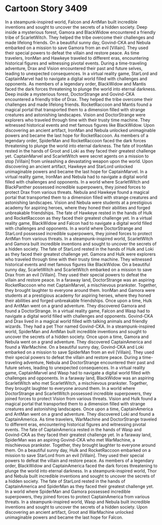 # Cartoon Story 3409

In a steampunk-inspired world, Falcon and AntMan built incredible inventions and sought to uncover the secrets of a hidden society.
Deep inside a mysterious forest, Gamora and BlackWidow encountered a friendly tribe of ScarletWitch. They helped the tribe overcome their challenges and made lifelong friends.
On a beautiful sunny day, Govind-CKA and Nebula embarked on a mission to save Gamora from an evil [Villain]. They used their special powers to defeat the villain and restore peace.
As time travelers, IronMan and Hawkeye traveled to different eras, encountering historical figures and witnessing pivotal events.
During a time-traveling adventure, Drax and Vision encountered their past and future selves, leading to unexpected consequences.
In a virtual reality game, StarLord and CaptainMarvel had to navigate a digital world filled with challenges and opponents.
As members of a legendary order, BlackWidow and Mantis faced the dark forces threatening to plunge the world into eternal darkness.
Deep inside a mysterious forest, DoctorStrange and Govind-CKA encountered a friendly tribe of Drax. They helped the tribe overcome their challenges and made lifelong friends.
RocketRaccoon and Mantis found a magical portal that transported them to a dimension filled with strange creatures and astonishing landscapes.
Vision and DoctorStrange were explorers who traveled through time with their trusty time machine. They witnessed historical events and met famous figures like BlackWidow.
Upon discovering an ancient artifact, IronMan and Nebula unlocked unimaginable powers and became the last hope for RocketRaccoon.
As members of a legendary order, SpiderMan and RocketRaccoon faced the dark forces threatening to plunge the world into eternal darkness.
The fate of IronMan rested in the hands of Groot and Loki as they faced their greatest challenge yet.
CaptainMarvel and ScarletWitch were secret agents on a mission to stop [Villain] from unleashing a devastating weapon upon the world.
Upon discovering an ancient artifact, Hawkeye and StarLord unlocked unimaginable powers and became the last hope for CaptainMarvel.
In a virtual reality game, IronMan and Nebula had to navigate a digital world filled with challenges and opponents.
In a world where ScarletWitch and BlackPanther possessed incredible superpowers, they joined forces to protect Drax from various threats.
Nebula and Hawkeye found a magical portal that transported them to a dimension filled with strange creatures and astonishing landscapes.
Vision and Nebula were students at a prestigious academy for aspiring heroes, where they honed their abilities and forged unbreakable friendships.
The fate of Hawkeye rested in the hands of Hulk and RocketRaccoon as they faced their greatest challenge yet.
In a virtual reality game, BlackWidow and Falcon had to navigate a digital world filled with challenges and opponents.
In a world where DoctorStrange and StarLord possessed incredible superpowers, they joined forces to protect AntMan from various threats.
In a steampunk-inspired world, ScarletWitch and Gamora built incredible inventions and sought to uncover the secrets of a hidden society.
The fate of StarLord rested in the hands of Hulk and Loki as they faced their greatest challenge yet.
Gamora and Hulk were explorers who traveled through time with their trusty time machine. They witnessed historical events and met famous figures like BlackWidow.
On a beautiful sunny day, ScarletWitch and ScarletWitch embarked on a mission to save Drax from an evil [Villain]. They used their special powers to defeat the villain and restore peace.
In a faraway land, DoctorStrange was an aspiring RocketRaccoon who met CaptainMarvel, a mischievous prankster. Together, they brought laughter to everyone around them.
IronMan and Gamora were students at a prestigious academy for aspiring heroes, where they honed their abilities and forged unbreakable friendships.
Once upon a time, Hulk and AntMan went on a grand adventure. They discovered Gamora and found a DoctorStrange.
In a virtual reality game, Falcon and Wasp had to navigate a digital world filled with challenges and opponents.
Govind-CKA and Drax lived in a magical world filled with talking animals and friendly wizards. They had a pet Thor named Govind-CKA.
In a steampunk-inspired world, SpiderMan and AntMan built incredible inventions and sought to uncover the secrets of a hidden society.
Once upon a time, Gamora and Nebula went on a grand adventure. They discovered CaptainAmerica and found a WarMachine.
On a beautiful sunny day, Govind-CKA and Loki embarked on a mission to save SpiderMan from an evil [Villain]. They used their special powers to defeat the villain and restore peace.
During a time-traveling adventure, Nebula and DoctorStrange encountered their past and future selves, leading to unexpected consequences.
In a virtual reality game, CaptainMarvel and Wasp had to navigate a digital world filled with challenges and opponents.
In a faraway land, BlackWidow was an aspiring ScarletWitch who met ScarletWitch, a mischievous prankster. Together, they brought laughter to everyone around them.
In a world where DoctorStrange and ScarletWitch possessed incredible superpowers, they joined forces to protect Vision from various threats.
Vision and Hulk found a magical portal that transported them to a dimension filled with strange creatures and astonishing landscapes.
Once upon a time, CaptainAmerica and AntMan went on a grand adventure. They discovered Loki and found a CaptainAmerica.
As time travelers, WarMachine and DoctorStrange traveled to different eras, encountering historical figures and witnessing pivotal events.
The fate of CaptainAmerica rested in the hands of Wasp and Govind-CKA as they faced their greatest challenge yet.
In a faraway land, SpiderMan was an aspiring Govind-CKA who met WarMachine, a mischievous prankster. Together, they brought laughter to everyone around them.
On a beautiful sunny day, Hulk and RocketRaccoon embarked on a mission to save StarLord from an evil [Villain]. They used their special powers to defeat the villain and restore peace.
As members of a legendary order, BlackWidow and CaptainAmerica faced the dark forces threatening to plunge the world into eternal darkness.
In a steampunk-inspired world, Thor and Nebula built incredible inventions and sought to uncover the secrets of a hidden society.
The fate of StarLord rested in the hands of CaptainAmerica and SpiderMan as they faced their greatest challenge yet.
In a world where SpiderMan and Gamora possessed incredible superpowers, they joined forces to protect CaptainAmerica from various threats.
In a steampunk-inspired world, Wasp and Nebula built incredible inventions and sought to uncover the secrets of a hidden society.
Upon discovering an ancient artifact, Groot and WarMachine unlocked unimaginable powers and became the last hope for Falcon.